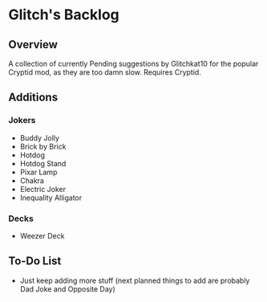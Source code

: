 # Glitch's Backlog
## Overview
A collection of currently Pending suggestions by Glitchkat10 for the popular Cryptid mod, as they are too damn slow.
Requires Cryptid.
## Additions
### Jokers
- Buddy Jolly
- Brick by Brick
- Hotdog
- Hotdog Stand
- Pixar Lamp
- Chakra
- Electric Joker
- Inequality Alligator
### Decks
- Weezer Deck
## To-Do List
- Just keep adding more stuff (next planned things to add are probably Dad Joke and Opposite Day)
